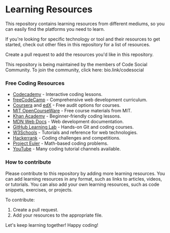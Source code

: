 # Learning Resources

This repository contains learning resources from different mediums, so you can easily find the platforms you need to learn.

If you're looking for specific technology or tool and their resources to get started, check out other files in this repository for a list of resources.

Create a pull request to add the resources you'd like in this repository.

This repository is being maintained by the members of Code Social Community. To join the community, click here: bio.link/codesocial

### Free Coding Resources

* [Codecademy](https://www.codecademy.com/) - Interactive coding lessons.
* [freeCodeCamp](https://www.freecodecamp.org/) - Comprehensive web development curriculum.
* [Coursera](https://www.coursera.org/) and [edX](https://www.edx.org/) - Free audit options for courses.
* [MIT OpenCourseWare](https://ocw.mit.edu/) - Free course materials from MIT.
* [Khan Academy](https://www.khanacademy.org/) - Beginner-friendly coding lessons.
* [MDN Web Docs](https://developer.mozilla.org/en-US/) - Web development documentation.
* [GitHub Learning Lab](https://learn.github.com/) - Hands-on Git and coding courses.
* [W3Schools](https://www.w3schools.com/) - Tutorials and reference for web technologies.
* [Hackerrank](https://www.hackerrank.com/) - Coding challenges and competitions.
* [Project Euler](https://projecteuler.net/) - Math-based coding problems.
* [YouTube](https://www.youtube.com/) - Many coding tutorial channels available.

### How to contribute

Please contribute to this repository by adding more learning resources. You can add learning resources in any format, such as links to articles, videos, or tutorials. You can also add your own learning resources, such as code snippets, exercises, or projects.

To contribute:

1. Create a pull request.
2. Add your resources to the appropriate file.
   
Let's keep learning together! Happy coding!
